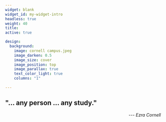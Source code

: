 ```yaml
---
widget: blank
widget_id: my-widget-intro
headless: true
weight: 40
title: 
active: true

design:
  background:
    image: cornell campus.jpeg
    image_darken: 0.5
    image_size: cover
    image_position: top
    image_parallax: true
    text_color_light: true
    columns: "1"
  
---
```

## "... any person ... any study."            
<p style="text-align: right;">--- <i>Ezra Cornell</i></p> 
